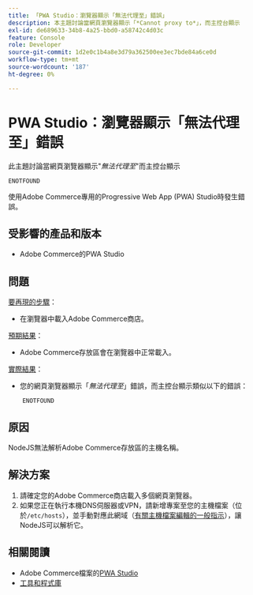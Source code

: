 ```yaml
---
title: 「PWA Studio：瀏覽器顯示「無法代理至」錯誤」
description: 本主題討論當網頁瀏覽器顯示「*Cannot proxy to*」，而主控台顯示
exl-id: de689633-34b8-4a25-bbd0-a58742c4d03c
feature: Console
role: Developer
source-git-commit: 1d2e0c1b4a8e3d79a362500ee3ec7bde84a6ce0d
workflow-type: tm+mt
source-wordcount: '187'
ht-degree: 0%

---
```


# PWA Studio：瀏覽器顯示「無法代理至」錯誤

此主題討論當網頁瀏覽器顯示&quot;*無法代理至*&quot;而主控台顯示

```
ENOTFOUND
```

使用Adobe Commerce專用的Progressive Web App (PWA) Studio時發生錯誤。

## 受影響的產品和版本

* Adobe Commerce的PWA Studio

## 問題

<u>要再現的步驟</u>：

* 在瀏覽器中載入Adobe Commerce商店。

<u>預期結果</u>：

* Adobe Commerce存放區會在瀏覽器中正常載入。

<u>實際結果</u>：

* 您的網頁瀏覽器顯示「*無法代理至*」錯誤，而主控台顯示類似以下的錯誤：

```
    ENOTFOUND
```


## 原因

NodeJS無法解析Adobe Commerce存放區的主機名稱。

## 解決方案

1. 請確定您的Adobe Commerce商店載入多個網頁瀏覽器。
1. 如果您正在執行本機DNS伺服器或VPN，請新增專案至您的主機檔案（位於`/etc/hosts`），並手動對應此網域（[有關主機檔案編輯的一般指示](https://linuxize.com/post/how-to-edit-your-hosts-file/)），讓NodeJS可以解析它。

## 相關閱讀

* Adobe Commerce檔案的[PWA Studio](https://magento.github.io/pwa-studio/)
* [工具和程式庫](https://magento.github.io/pwa-studio/technologies/tools-libraries/)
